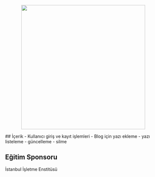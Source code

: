 <p align="center"><img src="https://res.cloudinary.com/dtfbvvkyp/image/upload/v1566331377/laravel-logolockup-cmyk-red.svg" width="400"></p>
## İçerik
- Kullanıcı giriş ve kayıt işlemleri
- Blog için yazı ekleme
- yazı listeleme
- güncelleme
- silme

## Eğitim Sponsoru
İstanbul İşletme Enstitüsü
